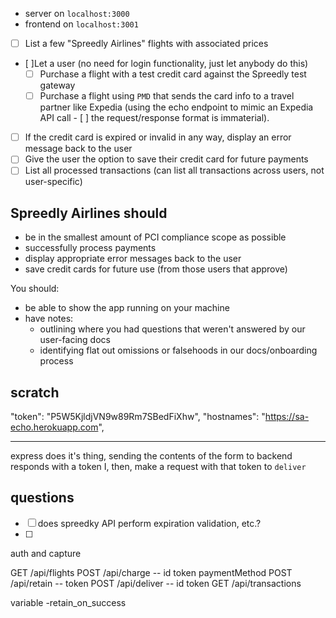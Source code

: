- server on `localhost:3000`
- frontend on `localhost:3001`

* [ ] List a few "Spreedly Airlines" flights with associated prices
* [ ]Let a user (no need for login functionality, just let anybody do this)
  - [ ] Purchase a flight with a test credit card against the Spreedly test gateway
  - [ ] Purchase a flight using `PMD` that sends the card info to a travel partner like Expedia (using the echo endpoint to mimic an Expedia API call - [ ] the request/response format is immaterial).
* [ ] If the credit card is expired or invalid in any way, display an error message back to the user
* [ ] Give the user the option to save their credit card for future payments
* [ ] List all processed transactions (can list all transactions across users, not user-specific)

## Spreedly Airlines should

- be in the smallest amount of PCI compliance scope as possible
- successfully process payments
- display appropriate error messages back to the user
- save credit cards for future use (from those users that approve)

You should:

- be able to show the app running on your machine
- have notes:
  - outlining where you had questions that weren't answered by our user-facing docs
  - identifying flat out omissions or falsehoods in our docs/onboarding process

## scratch

"token": "P5W5KjldjVN9w89Rm7SBedFiXhw",
"hostnames": "https://sa-echo.herokuapp.com",

---

express does it's thing, sending the contents of the form to backend
responds with a token
I, then, make a request with that token to `deliver`

## questions

- [ ] does spreedky API perform expiration validation, etc.?
- [ ]

auth and capture

GET /api/flights
POST /api/charge -- id token paymentMethod
POST /api/retain -- token
POST /api/deliver -- id token
GET /api/transactions

variable -retain_on_success
